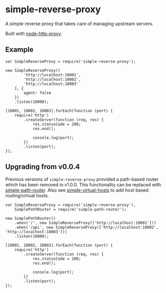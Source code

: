 # simple-reverse-proxy

A simple reverse proxy that takes care of managing upstream servers.

Built with [node-http-proxy](https://github.com/nodejitsu/node-http-proxy).

## Example
```
var SimpleReverseProxy = require('simple-reverse-proxy');

new SimpleReverseProxy([
		'http://localhost:10001',
		'http://localhost:10002',
		'http://localhost:10003'
	], {
		agent: false
	})
	.listen(10000);

[10001, 10002, 10003].forEach(function (port) {
	require('http')
		.createServer(function (req, res) {
			res.statusCode = 200;
			res.end();

			console.log(port);
		})
		.listen(port);
});
```

## Upgrading from v0.0.4

Previous versions of `simple-reverse-proxy` provided a path-based router which has been removed in v1.0.0. This functionality can be replaced with [simple-path-router](https://github.com/omsmith/simple-path-router). Also see [simple-virtual-hosts](https://github.com/omsmith/simple-virtual-hosts) to add host based routing/virtual hosts.
```
var SimpleReverseProxy = require('simple-reverse-proxy'),
	SimplePathRouter = require('simple-path-router');

new SimplePathRouter()
	.when('/', new SimpleReverseProxy(['http://localhost:10001']))
	.when('/api', new SimpleReverseProxy(['http://localhost:10002', 'http://localhost:10003']))
	.listen(10000);

[10001, 10002, 10003].forEach(function (port) {
	require('http')
		.createServer(function (req, res) {
			res.statusCode = 200;
			res.end();

			console.log(port);
		})
		.listen(port);
});
```

